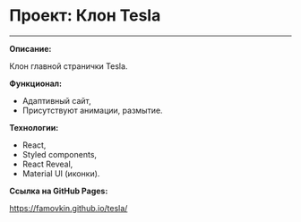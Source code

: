 # Проект: Клон Tesla

---

**Описание:**

Клон главной странички Tesla.

**Функционал:**

- Адаптивный сайт,
- Присутствуют анимации, размытие.

**Технологии:**

- React,
- Styled components,
- React Reveal,
- Material UI (иконки).

**Ссылка на GitHub Pages:**

https://famovkin.github.io/tesla/
